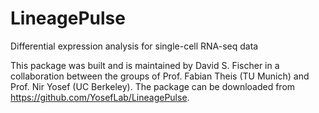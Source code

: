 # LineagePulse
Differential expression analysis for single-cell RNA-seq data

This package was built and is maintained by David S. Fischer in a collaboration between the groups of Prof. Fabian Theis (TU Munich) and Prof. Nir Yosef (UC Berkeley). The package can be downloaded from https://github.com/YosefLab/LineagePulse.
